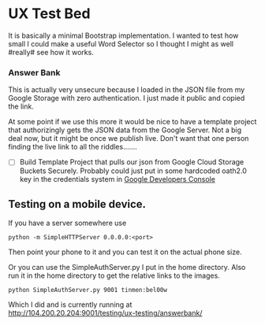 # UX Test Bed

It is basically a minimal Bootstrap implementation. I wanted to test how small I could make a useful Word Selector so I thought I might as well #really# see how it works.


### Answer Bank

This is actually very unsecure because I loaded in the JSON file from my Google Storage with zero authentication. I just made it public and copied the link.

At some point if we use this more it would be nice to have a template project that authorizingly gets the JSON data from the Google Server. Not a big deal now, but it might be once we publish live. Don't want that one person finding the live link to all the riddles.......

- [ ] Build Template Project that pulls our json from Google Cloud Storage Buckets Securely. Probably could just put in some hardcoded oath2.0 key in the credentials system in [Google Developers Console](https://console.developers.google.com/project/bellows-adv/apiui/credential)


## Testing on a mobile device.

If you have a server somewhere use

```
python -m SimpleHTTPServer 0.0.0.0:<port>
```

Then point your phone to it and you can test it on the actual phone size.

Or you can use the SimpleAuthServer.py I put in the home directory. Also run it in the home directory to get the relative links to the images.

```
python SimpleAuthServer.py 9001 tinmen:bel00w
```

Which I did and is currently running at
http://104.200.20.204:9001/testing/ux-testing/answerbank/
